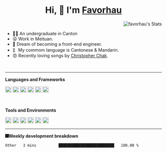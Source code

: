 <h1 align="center">Hi, 👋 I'm <a href="https://github.com/favorhau/">Favorhau</a></h2>



  <a href="https://github.com/favorhau" class="rich-diff-level-one">
      <img src="https://github-readme-stats.vercel.app/api?username=favorhau&hide=issues&title_color=7ebdff&text_color=777" alt="favorhau's Stats" align="right">
  </a>
  
<br />

- 👨‍🎓 An undergraduate in Canton
- 😜 Work in Meituan.
- 💪 Dream of becoming a front-end engineer.
- 訁 My commom language is Cantonese & Mandarin.
- 😍 Recently loving songs by [Christopher Chak](https://genius.com/artists/Christopher-chak).


<br />
<hr/>


**Languages and Frameworks**


<code><img height="20" src="https://shields.io/badge/style-Typescript-239DFF?logo=Typescript&style=flat-square&label=" alt="Python" title="Typescript"></code>
<code><img height="20" src="https://shields.io/badge/style-Javascript-yellow?logo=javascript&style=flat-square&label=" alt="Javacript" title="Javacript"></code>
<code><img height="20" src="https://shields.io/badge/style-Python-239DFF?logo=python&style=flat-square&label=" alt="Python" title="Python"></code>
<code><img height="20" src="https://shields.io/badge/style-React-117ACA?logo=react&style=flat-square&label=React" alt="React" title="React"></code>
<code><img height="20" src="https://shields.io/badge/style-C%2B%2B-green?logo=C%2B%2B&style=flat-square&label=" alt="C++" title="C++"></code>
<code><img height="20" src="https://shields.io/badge/style-Node.js-white?logo=node.js&style=flat-square&label=" alt="node" title="node"></code>

<br>

**Tools and Environments**

<code><img height="20" src="https://shields.io/badge/style-Visual Studio Code-007ACC?logo=Visual Studio Code&style=flat-square&label=" alt="Visual Studio Code" title="Visual Studio Code"></code>
<code><img height="20" src="https://shields.io/badge/style-Postman-white?logo=Postman&style=flat-square&label=" alt="Postman" title="Postman"></code>
<code><img height="20" src="https://shields.io/badge/style-macOS-black?logo=macOS&style=flat-square&label=" alt="macOS" title="macOS"></code>
<code><img height="20" src="https://shields.io/badge/style-Windows-blue?logo=windows&style=flat-square&label=" alt="windows" title="windows"></code>
<code><img height="20" src="https://shields.io/badge/style-Ubuntu-white?logo=ubuntu&style=flat-square&label=" alt="ubuntu" title="ubuntu"></code>
<code><img height="20" src="https://shields.io/badge/style-Centos-29ABE2?logo=Centos&style=flat-square&label=" alt="centos" title="centos"></code>

---
**🎆Weekly development breakdown**

<!--START_SECTION:waka-->

```txt
Other   3 mins          █████████████████████████   100.00 %
```

<!--END_SECTION:waka-->
